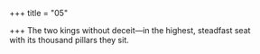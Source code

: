 +++
title = "05"

+++
The two kings without deceit—in the highest, steadfast seat  
with its thousand pillars they sit.  
